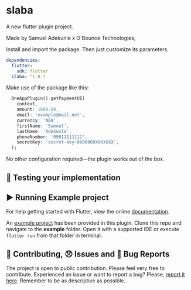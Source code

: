 # slaba

A new flutter plugin project.

Made by Samuel Adekunle x O'Bounce Technologies,

Install and import the package. Then just customize its parameters.

```yaml
dependencies:
  flutter:
    sdk: flutter
  slaba: ^1.0.1
```

Make use of the package like this:

```dart
  OneAppPlugin().getPaymentUI(
    context,
    amount: 1000.00,
    email: 'example@mail.net',
    currency: 'NGN',
    firstName: 'Samuel',
    lastName: 'Adekunle',
    phoneNumber: '09011111111',
    secretKey: 'secret-key-0000000XXXXXXX',
  );
```

No other configuration required—the plugin works out of the box.

## :helicopter: Testing your implementation

## :arrow_forward: Running Example project

For help getting started with Flutter, view the online [documentation](https://flutter.io/).

An [example project](https://github.com/obounce/slaba/tree/main/example) has been provided in this plugin.
Clone this repo and navigate to the **example** folder. Open it with a supported IDE or execute `flutter run` from that folder in terminal.

## :pencil: Contributing, :disappointed: Issues and :bug: Bug Reports

The project is open to public contribution. Please feel very free to contribute.
Experienced an issue or want to report a bug? Please, [report it here](https://github.com/obounce/slaba/issues). Remember to be as descriptive as possible.

